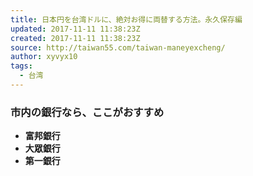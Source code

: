 ```yaml
---
title: 日本円を台湾ドルに、絶対お得に両替する方法。永久保存編
updated: 2017-11-11 11:38:23Z
created: 2017-11-11 11:38:23Z
source: http://taiwan55.com/taiwan-maneyexcheng/
author: xyvyx10
tags:
  - 台湾
---
```


### 市内の銀行なら、ここがおすすめ

- **富邦銀行**
- **大眾銀行**
- **第一銀行**